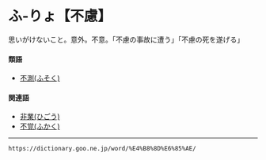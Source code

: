 # ふ‐りょ【不慮】

思いがけないこと。意外。不意。「不慮の事故に遭う」「不慮の死を遂げる」

#### 類語

-   [不測(ふそく)](https://dictionary.goo.ne.jp/word/%E4%B8%8D%E6%B8%AC/#jn-192993)

#### 関連語

-   [非業(ひごう)](https://dictionary.goo.ne.jp/word/%E9%9D%9E%E6%A5%AD_%28%E3%81%B2%E3%81%94%E3%81%86%29/#jn-184185)
-   [不覚(ふかく)](https://dictionary.goo.ne.jp/word/%E4%B8%8D%E8%A6%9A/#jn-191111)

---
`https://dictionary.goo.ne.jp/word/%E4%B8%8D%E6%85%AE/`
